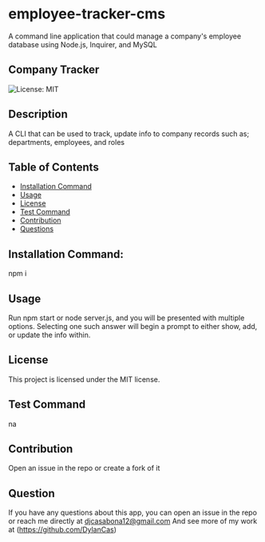 # employee-tracker-cms
A command line application that could manage a company's employee database using Node.js, Inquirer, and MySQL

## Company Tracker

  ![License: MIT](https://img.shields.io/badge/License-MIT-yellow.svg)

## Description

A CLI that can be used to track, update info to company records such as; departments, employees, and roles

## Table of  Contents

* [Installation Command](#installCommand)
* [Usage](#usage)
* [License](#license)
* [Test Command](#testCommand)
* [Contribution](#constribution)
* [Questions](#question)

## Installation Command: 
  
npm i

## Usage 

Run npm start or node server.js, and you will be presented with multiple options. Selecting one such answer will begin a prompt to either show, add, or update the info within.
## License
    
This project is licensed under the MIT license.

## Test Command

na

## Contribution

Open an issue in the repo or create a fork of it

## Question

If  you have any questions about this app, you can open an issue in the repo or reach me directly at djcasabona12@gmail.com
And see more of my work at (https://github.com/DylanCas)
